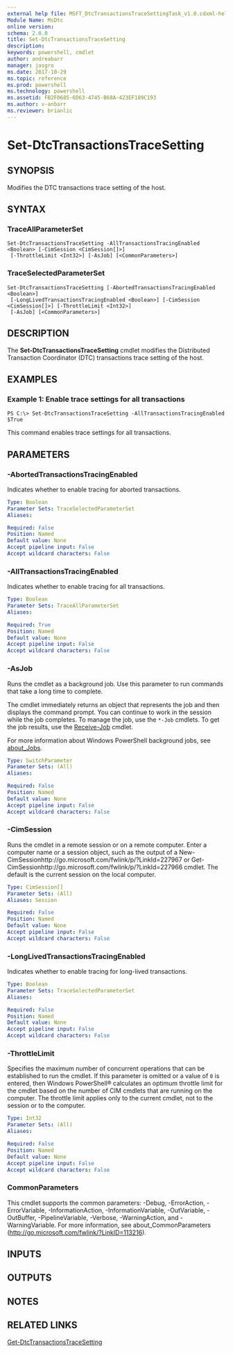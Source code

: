 ```yaml
---
external help file: MSFT_DtcTransactionsTraceSettingTask_v1.0.cdxml-help.xml
Module Name: MsDtc
online version: 
schema: 2.0.0
title: Set-DtcTransactionsTraceSetting
description: 
keywords: powershell, cmdlet
author: andreabarr
manager: jasgro
ms.date: 2017-10-29
ms.topic: reference
ms.prod: powershell
ms.technology: powershell
ms.assetid: FB2F0685-6D63-4745-B68A-423EF189C193
ms.author: v-anbarr
ms.reviewer: brianlic
---
```


# Set-DtcTransactionsTraceSetting

## SYNOPSIS
Modifies the DTC transactions trace setting of the host.

## SYNTAX

### TraceAllParameterSet
```
Set-DtcTransactionsTraceSetting -AllTransactionsTracingEnabled <Boolean> [-CimSession <CimSession[]>]
 [-ThrottleLimit <Int32>] [-AsJob] [<CommonParameters>]
```

### TraceSelectedParameterSet
```
Set-DtcTransactionsTraceSetting [-AbortedTransactionsTracingEnabled <Boolean>]
 [-LongLivedTransactionsTracingEnabled <Boolean>] [-CimSession <CimSession[]>] [-ThrottleLimit <Int32>]
 [-AsJob] [<CommonParameters>]
```

## DESCRIPTION
The **Set-DtcTransactionsTraceSetting** cmdlet modifies the Distributed Transaction Coordinator (DTC) transactions trace setting of the host.

## EXAMPLES

### Example 1: Enable trace settings for all transactions
```
PS C:\> Set-DtcTransactionsTraceSetting -AllTransactionsTracingEnabled $True
```

This command enables trace settings for all transactions.

## PARAMETERS

### -AbortedTransactionsTracingEnabled
Indicates whether to enable tracing for aborted transactions.

```yaml
Type: Boolean
Parameter Sets: TraceSelectedParameterSet
Aliases: 

Required: False
Position: Named
Default value: None
Accept pipeline input: False
Accept wildcard characters: False
```

### -AllTransactionsTracingEnabled
Indicates whether to enable tracing for all transactions.

```yaml
Type: Boolean
Parameter Sets: TraceAllParameterSet
Aliases: 

Required: True
Position: Named
Default value: None
Accept pipeline input: False
Accept wildcard characters: False
```

### -AsJob
Runs the cmdlet as a background job. Use this parameter to run commands that take a long time to complete. 

The cmdlet immediately returns an object that represents the job and then displays the command prompt. 
You can continue to work in the session while the job completes. 
To manage the job, use the `*-Job` cmdlets. 
To get the job results, use the [Receive-Job](https://go.microsoft.com/fwlink/?LinkID=113372) cmdlet. 

For more information about Windows PowerShell background jobs, see [about_Jobs](https://go.microsoft.com/fwlink/?LinkID=113251).

```yaml
Type: SwitchParameter
Parameter Sets: (All)
Aliases: 

Required: False
Position: Named
Default value: None
Accept pipeline input: False
Accept wildcard characters: False
```

### -CimSession
Runs the cmdlet in a remote session or on a remote computer.
Enter a computer name or a session object, such as the output of a New-CimSessionhttp://go.microsoft.com/fwlink/p/?LinkId=227967 or Get-CimSessionhttp://go.microsoft.com/fwlink/p/?LinkId=227966 cmdlet.
The default is the current session on the local computer.

```yaml
Type: CimSession[]
Parameter Sets: (All)
Aliases: Session

Required: False
Position: Named
Default value: None
Accept pipeline input: False
Accept wildcard characters: False
```

### -LongLivedTransactionsTracingEnabled
Indicates whether to enable tracing for long-lived transactions.

```yaml
Type: Boolean
Parameter Sets: TraceSelectedParameterSet
Aliases: 

Required: False
Position: Named
Default value: None
Accept pipeline input: False
Accept wildcard characters: False
```

### -ThrottleLimit
Specifies the maximum number of concurrent operations that can be established to run the cmdlet.
If this parameter is omitted or a value of `0` is entered, then Windows PowerShell® calculates an optimum throttle limit for the cmdlet based on the number of CIM cmdlets that are running on the computer.
The throttle limit applies only to the current cmdlet, not to the session or to the computer.

```yaml
Type: Int32
Parameter Sets: (All)
Aliases: 

Required: False
Position: Named
Default value: None
Accept pipeline input: False
Accept wildcard characters: False
```

### CommonParameters
This cmdlet supports the common parameters: -Debug, -ErrorAction, -ErrorVariable, -InformationAction, -InformationVariable, -OutVariable, -OutBuffer, -PipelineVariable, -Verbose, -WarningAction, and -WarningVariable. For more information, see about_CommonParameters (http://go.microsoft.com/fwlink/?LinkID=113216).

## INPUTS

## OUTPUTS

## NOTES

## RELATED LINKS

[Get-DtcTransactionsTraceSetting](./Get-DtcTransactionsTraceSetting.md)


